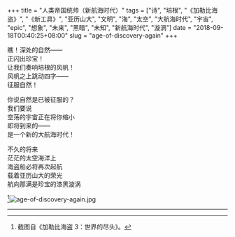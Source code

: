 +++
title = "人类帝国统帅（新航海时代）"
tags = ["诗", "培根", "《加勒比海盗》", "《新工具》", "亚历山大", "文明", "海", "太空", "大航海时代", "宇宙", "epic", "想象", "未来", "黑暗", "未知", "新航海时代", "漩涡"]
date = "2018-09-18T00:40:25+08:00"
slug = "age-of-discovery-again"
+++

瞧！深处的自然——  
正闪出珍宝！  
让我们奏响培根的风帆！  
风帆之上跳动四字——  
征服自然！

你说自然是已被征服的？  
我们要说  
空荡的宇宙正在将你缩小  
即将到来的——  
是一个新的大航海时代！

不久的将来  
茫茫的太空海洋上  
海盗船必将再次起航  
载着亚历山大的荣光  
航向那满是珍宝的漆黑漩涡

[^1]![age-of-discovery-again.jpg](/images/age-of-discovery-again.jpg)

---

[^1]: 截图自《加勒比海盗 3：世界的尽头》。
